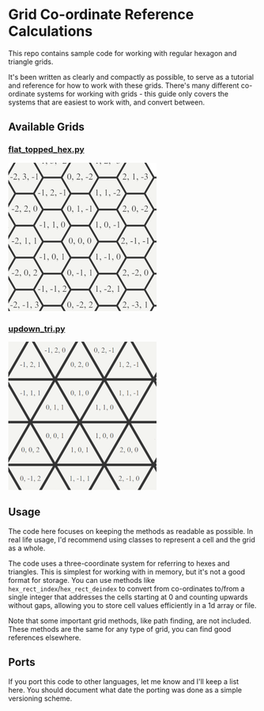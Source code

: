 # Grid Co-ordinate Reference Calculations

This repo contains sample code for working with regular hexagon and triangle grids.

It's been written as clearly and compactly as possible, to serve as a tutorial and reference for how to work with these grids. 
There's many different co-ordinate systems for working with grids - this guide only covers the systems that are easiest to work with, and convert between.

## Available Grids

### [flat_topped_hex.py](src/flat_topped_hex.py)

[![](img/flat_topped_hex.png)](src/flat_topped_hex.py)

### [updown_tri.py](src/updown_tri.py)

[![](img/updown_tri.png)](src/updown_tri.py)

## Usage

The code here focuses on keeping the methods as readable as possible. In real life usage, I'd recommend using classes to represent a cell and the grid as a whole.

The code uses a three-coordinate system for referring to hexes and triangles. This is simplest for working with in memory, but it's not a good format for storage. You can use methods like `hex_rect_index`/`hex_rect_deindex` to convert from co-ordinates to/from a single integer that addresses the cells starting at 0 and counting upwards without gaps, allowing you to store cell values efficiently in a 1d array or file.

Note that some important grid methods, like path finding, are not included. These methods are the same for any type of grid, you can find good references elsewhere.

## Ports

If you port this code to other languages, let me know and I'll keep a list here. You should document what date the porting was done as a simple versioning scheme.
